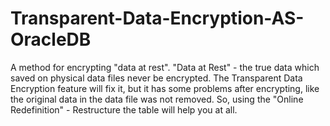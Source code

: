 # Transparent-Data-Encryption-AS-OracleDB
 A method for encrypting "data at rest".
 "Data at Rest" - the true data which saved on physical data files never be encrypted. The Transparent Data Encryption feature will fix it, but it has some problems after encrypting, like the original data in the data file was not removed. So, using the "Online Redefinition" - Restructure the table will help you at all.
